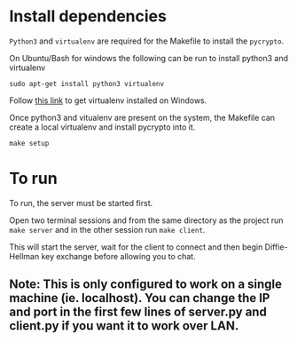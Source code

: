 <!-- Markdown - please view in markdown viewer  -->
# Install dependencies
`Python3` and `virtualenv` are required for the Makefile to install the `pycrypto`.

On Ubuntu/Bash for windows the following can be run to install python3 and virtualenv
```shell
sudo apt-get install python3 virtualenv
```

Follow [this link](https://programwithus.com/learn-to-code/Pip-and-virtualenv-on-Windows/) to get virtualenv installed on Windows.

Once python3 and vitualenv are present on the system, the Makefile can create a local virtualenv and install pycrypto into it.

```shell
make setup
```

# To run
To run, the server must be started first.

Open two terminal sessions and from the same directory as the project run  `make server` and in the other session run  `make client`. 

This will start the server, wait for the client to connect and then begin Diffie-Hellman key exchange before allowing you to chat.

## Note: This is only configured to work on a single machine (ie. localhost). You can change the IP and port in the first few lines of server.py and client.py if you want it to work over LAN.